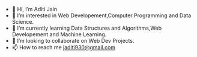 - 👋 Hi, I’m Aditi Jain
- 👀 I’m interested in Web Developement,Computer Programming and Data Science.
- 🌱 I’m currently learning Data Structures and Algorithms,Web Developement and Machine Learning.
- 💞️ I’m looking to collaborate on Web Dev Projects.
- 📫 How to reach me jaditi930@gmail.com

<!---
jaditi930/jaditi930 is a ✨ special ✨ repository because its `README.md` (this file) appears on your GitHub profile.
You can click the Preview link to take a look at your changes.
--->
